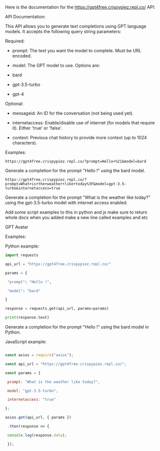 Here is the documentation for the https://gpt4free.crispypiez.repl.co/ API:

API Documentation:

This API allows you to generate text completions using GPT language models. It accepts the following query string parameters:

Required:

- prompt: The text you want the model to complete. Must be URL encoded.

- model: The GPT model to use. Options are:

- bard

- gpt-3.5-turbo

- gpt-4

Optional:

- messageid: An ID for the conversation (not being used yet).

- internetaccess: Enable/disable use of internet (for models that require it). Either 'true' or 'false'.

- context: Previous chat history to provide more context (up to 1024 characters).

Examples:

`https://gpt4free.crispypiez.repl.co/?prompt=Hello+%21&model=bard`

Generate a completion for the prompt "Hello !" using the bard model.

`https://gpt4free.crispypiez.repl.co/?prompt=What+is+the+weather+like+today%3F&model=gpt-3.5-turbo&internetaccess=true`

Generate a completion for the prompt "What is the weather like today?" using the gpt-3.5-turbo model with internet access enabled.

Add some script examples to this in python and js make sure to return whole docs when you added make a new line called examples and etc

GPT Avatar

Examples:

Python example:

```python
import requests

api_url = "https://gpt4free.crispypiez.repl.co/"

params = {

 "prompt": "Hello !",

 "model": "bard"

}

response = requests.get(api_url, params=params)

print(response.text)
```


Generate a completion for the prompt "Hello !" using the bard model in Python.

JavaScript example:

```javascript

const axios = require("axios");

const api_url = "https://gpt4free.crispypiez.repl.co/";

const params = {

 prompt: "What is the weather like today?",

 model: "gpt-3.5-turbo",

 internetaccess: "true"

};

axios.get(api_url, { params })

 .then(response => {

 console.log(response.data);

 });
 ```
